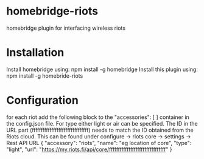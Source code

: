 # homebridge-riots
homebridge plugin for interfacing wireless riots
# Installation
Install homebridge using: npm install -g homebridge
Install this plugin using: npm install -g homebride-riots
# Configuration
for each riot add the following block to the "accessories": [ ] container in the config.json file. For type either light or air can be specified. The ID in the URL part (ffffffffffffffffffffffffffffffff) needs to match the ID obtained from the Riots cloud. This can be found under configure -> riots core -> settings -> Rest API URL
{
 "accessory": "riots",
 "name": "eg location of core",
 "type": "light",
 "url": "https://my.riots.fi/api/core/ffffffffffffffffffffffffffffffff"
}
